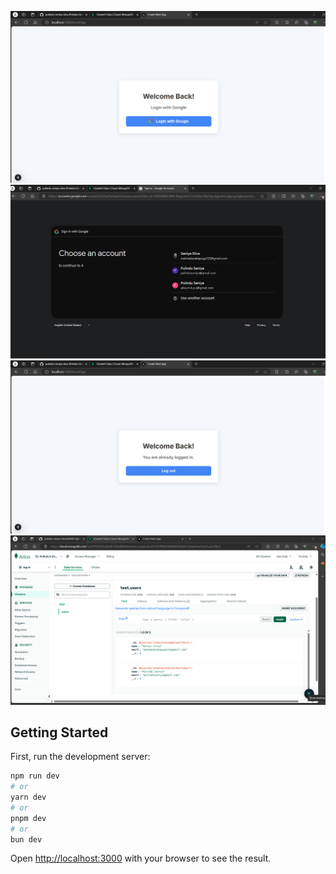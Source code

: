 ![Screenshot Description](images/logIn.png)
![Screenshot Description](images/account.png)
![Screenshot Description](images/log-out.png)
![Screenshot Description](images/db.png)


## Getting Started





First, run the development server:

```bash
npm run dev
# or
yarn dev
# or
pnpm dev
# or
bun dev
```

Open [http://localhost:3000](http://localhost:3000) with your browser to see the result.




